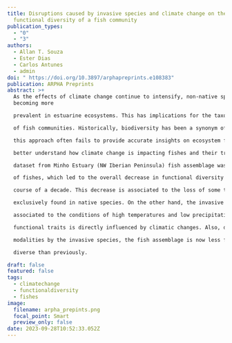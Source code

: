 ```yaml
---
title: Disruptions caused by invasive species and climate change on the
  functional diversity of a fish community
publication_types:
  - "0"
  - "3"
authors:
  - Allan T. Souza
  - Ester Dias
  - Carlos Antunes
  - admin
doi: " https://doi.org/10.3897/arphapreprints.e108383"
publication: ARPHA Preprints
abstract: >+
  As the effects of climate change continue to intensify, non-native species are
  becoming more

  prevalent in estuarine ecosystems. This has implications for the taxonomic and functional diversity

  of fish communities. Historically, biodiversity has been a synonym of taxonomic diversity, however

  this approach often fails to provide accurate insights on ecosystem functioning and resilience. To

  better understand how climate change is impacting fishes and their traits composition, a long-term

  dataset from Minho Estuary (NW Iberian Peninsula) fish assemblage was analyzed. The results suggest that climate change and extreme weather events are altering the prevailing trait modalities

  of fishes, which led to the overall decrease in functional diversity of the fish assemblage over the

  course of a decade. This decrease is associated to the loss of some trait modalities that are

  exclusively found in native species. On the other hand, the invasive species added novel traits

  associated to the conditions of high temperatures and low precipitation regime currently observed in the studied area. Our results highlight that the shift in the presence and dominance of some

  functional traits is directly influenced by climatic changes. Also, despite the addition of novel

  modalities by the invasive species, the fish assemblage is now less functional and taxonomic

  diverse than previously.

draft: false
featured: false
tags:
  - climatechange
  - functionaldiversity
  - fishes
image:
  filename: arpha_prepints.png
  focal_point: Smart
  preview_only: false
date: 2023-09-28T10:52:33.052Z
---
```

